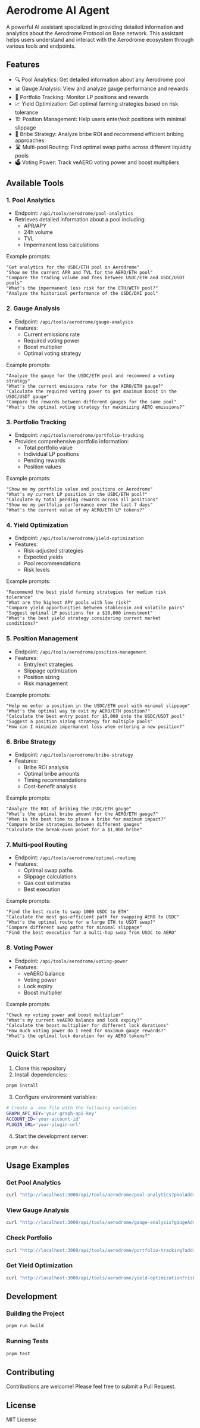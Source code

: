 # Aerodrome AI Agent

A powerful AI assistant specialized in providing detailed information and analytics about the Aerodrome Protocol on Base network. This assistant helps users understand and interact with the Aerodrome ecosystem through various tools and endpoints.

## Features

- 🔍 Pool Analytics: Get detailed information about any Aerodrome pool
- 📊 Gauge Analysis: View and analyze gauge performance and rewards
- 💼 Portfolio Tracking: Monitor LP positions and rewards
- 📈 Yield Optimization: Get optimal farming strategies based on risk tolerance
- 🏗️ Position Management: Help users enter/exit positions with minimal slippage
- 💸 Bribe Strategy: Analyze bribe ROI and recommend efficient bribing approaches
- 🛣️ Multi-pool Routing: Find optimal swap paths across different liquidity pools
- 🗳️ Voting Power: Track veAERO voting power and boost multipliers

## Available Tools

### 1. Pool Analytics
- Endpoint: `/api/tools/aerodrome/pool-analytics`
- Retrieves detailed information about a pool including:
  - APR/APY
  - 24h volume
  - TVL
  - Impermanent loss calculations

Example prompts:
```
"Get analytics for the USDC/ETH pool on Aerodrome"
"Show me the current APR and TVL for the AERO/ETH pool"
"Compare the trading volume and fees between USDC/ETH and USDC/USDT pools"
"What's the impermanent loss risk for the ETH/WETH pool?"
"Analyze the historical performance of the USDC/DAI pool"
```

### 2. Gauge Analysis
- Endpoint: `/api/tools/aerodrome/gauge-analysis`
- Features:
  - Current emissions rate
  - Required voting power
  - Boost multiplier
  - Optimal voting strategy

Example prompts:
```
"Analyze the gauge for the USDC/ETH pool and recommend a voting strategy"
"What's the current emissions rate for the AERO/ETH gauge?"
"Calculate the required voting power to get maximum boost in the USDC/USDT gauge"
"Compare the rewards between different gauges for the same pool"
"What's the optimal voting strategy for maximizing AERO emissions?"
```

### 3. Portfolio Tracking
- Endpoint: `/api/tools/aerodrome/portfolio-tracking`
- Provides comprehensive portfolio information:
  - Total portfolio value
  - Individual LP positions
  - Pending rewards
  - Position values

Example prompts:
```
"Show me my portfolio value and positions on Aerodrome"
"What's my current LP position in the USDC/ETH pool?"
"Calculate my total pending rewards across all positions"
"Show me my portfolio performance over the last 7 days"
"What's the current value of my AERO/ETH LP tokens?"
```

### 4. Yield Optimization
- Endpoint: `/api/tools/aerodrome/yield-optimization`
- Features:
  - Risk-adjusted strategies
  - Expected yields
  - Pool recommendations
  - Risk levels

Example prompts:
```
"Recommend the best yield farming strategies for medium risk tolerance"
"What are the highest APY pools with low risk?"
"Compare yield opportunities between stablecoin and volatile pairs"
"Suggest optimal LP positions for a $10,000 investment"
"What's the best yield strategy considering current market conditions?"
```

### 5. Position Management
- Endpoint: `/api/tools/aerodrome/position-management`
- Features:
  - Entry/exit strategies
  - Slippage optimization
  - Position sizing
  - Risk management

Example prompts:
```
"Help me enter a position in the USDC/ETH pool with minimal slippage"
"What's the optimal way to exit my AERO/ETH position?"
"Calculate the best entry point for $5,000 into the USDC/USDT pool"
"Suggest a position sizing strategy for multiple pools"
"How can I minimize impermanent loss when entering a new position?"
```

### 6. Bribe Strategy
- Endpoint: `/api/tools/aerodrome/bribe-strategy`
- Features:
  - Bribe ROI analysis
  - Optimal bribe amounts
  - Timing recommendations
  - Cost-benefit analysis

Example prompts:
```
"Analyze the ROI of bribing the USDC/ETH gauge"
"What's the optimal bribe amount for the AERO/ETH gauge?"
"When is the best time to place a bribe for maximum impact?"
"Compare bribe strategies between different gauges"
"Calculate the break-even point for a $1,000 bribe"
```

### 7. Multi-pool Routing
- Endpoint: `/api/tools/aerodrome/optimal-routing`
- Features:
  - Optimal swap paths
  - Slippage calculations
  - Gas cost estimates
  - Best execution

Example prompts:
```
"Find the best route to swap 1000 USDC to ETH"
"Calculate the most gas-efficient path for swapping AERO to USDC"
"What's the optimal route for a large ETH to USDT swap?"
"Compare different swap paths for minimal slippage"
"Find the best execution for a multi-hop swap from USDC to AERO"
```

### 8. Voting Power
- Endpoint: `/api/tools/aerodrome/voting-power`
- Features:
  - veAERO balance
  - Voting power
  - Lock expiry
  - Boost multiplier

Example prompts:
```
"Check my voting power and boost multiplier"
"What's my current veAERO balance and lock expiry?"
"Calculate the boost multiplier for different lock durations"
"How much voting power do I need for maximum gauge rewards?"
"What's the optimal lock duration for my AERO tokens?"
```

## Quick Start

1. Clone this repository
2. Install dependencies:
```bash
pnpm install
```

3. Configure environment variables:
```bash
# Create a .env file with the following variables
GRAPH_API_KEY='your-graph-api-key'
ACCOUNT_ID='your-account-id'
PLUGIN_URL='your-plugin-url'
```

4. Start the development server:
```bash
pnpm run dev
```

## Usage Examples

### Get Pool Analytics
```bash
curl "http://localhost:3000/api/tools/aerodrome/pool-analytics?poolAddress=0x..."
```

### View Gauge Analysis
```bash
curl "http://localhost:3000/api/tools/aerodrome/gauge-analysis?gaugeAddress=0x..."
```

### Check Portfolio
```bash
curl "http://localhost:3000/api/tools/aerodrome/portfolio-tracking?address=0x..."
```

### Get Yield Optimization
```bash
curl "http://localhost:3000/api/tools/aerodrome/yield-optimization?riskTolerance=medium"
```

## Development

### Building the Project
```bash
pnpm run build
```

### Running Tests
```bash
pnpm test
```

## Contributing

Contributions are welcome! Please feel free to submit a Pull Request.

## License

MIT License
